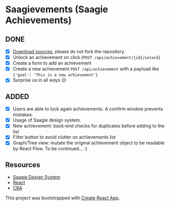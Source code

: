 # Saagievements (Saagie Achievements)

## DONE

- [x] [Download sources](https://github.com/saagie/saagievements/archive/master.zip), please do not fork the repository.
- [x] Unlock an achievement on click (`POST /api/achievement/{id}/unlock`)
- [x] Create a form to add an achievement
- [x] Create a new achievement `POST /api/achievement` with a payload like `{'goal': 'This is a new achievement'}`
- [x] Surprise us in all ways 😉

## ADDED

- [x] Users are able to lock again achievements. A confirm window prevents mistakes.
- [x] Usage of Saagie design system.
- [x] New achievement: back-end checks for duplicates before adding to the list
- [x] Filter button to avoid clutter on achievements list
- [x] Graph/Tree view: mutate the original achievement object to be readable by React Flow. To be continued... :)

## Resources

* [Saagie Design System](https://go.saagie.com/design-system)
* [React](https://reactjs.org/)
* [CRA](https://create-react-app.dev/)

This project was bootstrapped with [Create React App](https://github.com/facebook/create-react-app).
